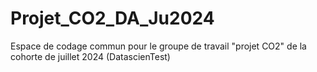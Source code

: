 # Projet_CO2_DA_Ju2024
Espace de codage commun pour le groupe de travail "projet CO2" de la cohorte de juillet 2024 (DatascienTest)
